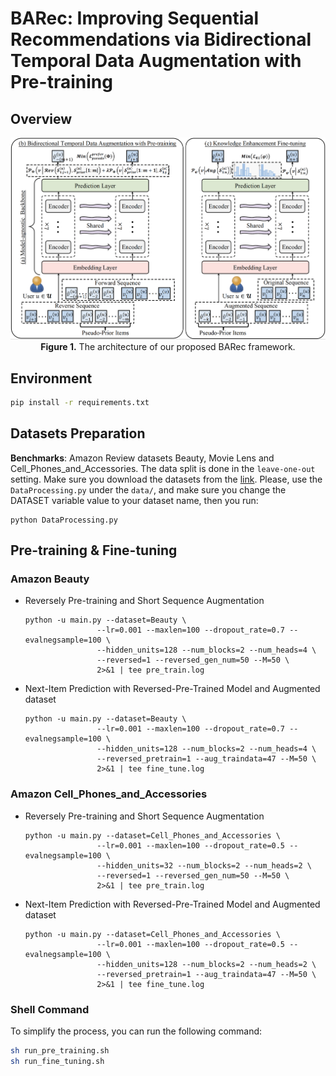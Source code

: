 # BARec: Improving Sequential Recommendations via Bidirectional Temporal Data Augmentation with Pre-training

## Overview

<p align="center">
  <img src="BARec.jpg" alt="The architecture of our proposed BARec framework" width="700">
  <br>
  <b>Figure 1.</b> The architecture of our proposed BARec framework.
</p>

## Environment

```bash
pip install -r requirements.txt
```

## Datasets Preparation
**Benchmarks**: Amazon Review datasets Beauty, Movie Lens and Cell_Phones_and_Accessories. 
The data split is done in the `leave-one-out` setting. Make sure you download the datasets from the [link](https://jmcauley.ucsd.edu/data/amazon/). Please, use the `DataProcessing.py` under the `data/`, and make sure you change the DATASET variable value to your dataset name, then you run:

```
python DataProcessing.py
```

## Pre-training & Fine-tuning
### Amazon Beauty 
* Reversely Pre-training and Short Sequence Augmentation
    ```
    python -u main.py --dataset=Beauty \
                    --lr=0.001 --maxlen=100 --dropout_rate=0.7 --evalnegsample=100 \
                    --hidden_units=128 --num_blocks=2 --num_heads=4 \
                    --reversed=1 --reversed_gen_num=50 --M=50 \ 
                    2>&1 | tee pre_train.log
    ```
* Next-Item Prediction with Reversed-Pre-Trained Model and Augmented dataset
    ```
    python -u main.py --dataset=Beauty \
                    --lr=0.001 --maxlen=100 --dropout_rate=0.7 --evalnegsample=100 \
                    --hidden_units=128 --num_blocks=2 --num_heads=4 \
                    --reversed_pretrain=1 --aug_traindata=47 --M=50 \
                    2>&1 | tee fine_tune.log
    ```

### Amazon Cell_Phones_and_Accessories
* Reversely Pre-training and Short Sequence Augmentation
    ```
    python -u main.py --dataset=Cell_Phones_and_Accessories \
                    --lr=0.001 --maxlen=100 --dropout_rate=0.5 --evalnegsample=100 \
                    --hidden_units=32 --num_blocks=2 --num_heads=2 \
                    --reversed=1 --reversed_gen_num=50 --M=50 \ 
                    2>&1 | tee pre_train.log
    ```
* Next-Item Prediction with Reversed-Pre-Trained Model and Augmented dataset
    ```
    python -u main.py --dataset=Cell_Phones_and_Accessories \
                    --lr=0.001 --maxlen=100 --dropout_rate=0.5 --evalnegsample=100 \
                    --hidden_units=128 --num_blocks=2 --num_heads=2 \
                    --reversed_pretrain=1 --aug_traindata=47 --M=50 \
                    2>&1 | tee fine_tune.log
    ```

### Shell Command
To simplify the process, you can run the following command:

```bash
sh run_pre_training.sh 
sh run_fine_tuning.sh
```
